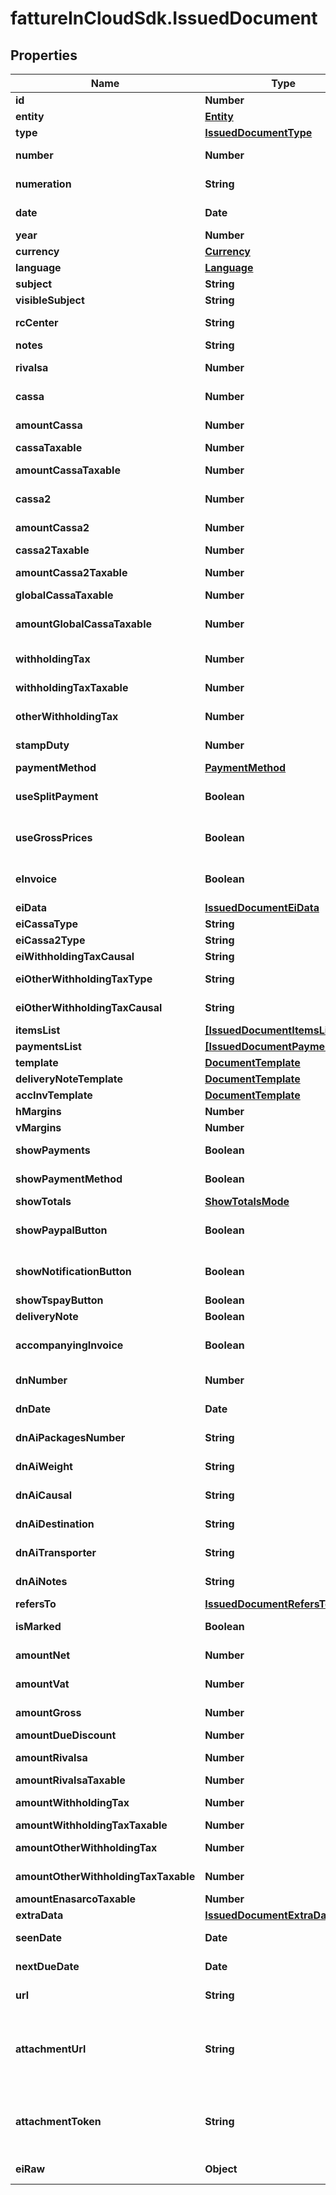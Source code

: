 # fattureInCloudSdk.IssuedDocument

## Properties

Name | Type | Description | Notes
------------ | ------------- | ------------- | -------------
**id** | **Number** | Unique identifier of the document. | [optional] 
**entity** | [**Entity**](Entity.md) |  | [optional] 
**type** | [**IssuedDocumentType**](IssuedDocumentType.md) |  | [optional] 
**number** | **Number** | Number of the document [If not specified, next number is used] | [optional] 
**numeration** | **String** | Numeration of the document [Not available if type&#x3D;delivery_note] | [optional] 
**date** | **Date** | Date of the document [If not specified, today date is used] | [optional] 
**year** | **Number** | Invoice year. | [optional] 
**currency** | [**Currency**](Currency.md) |  | [optional] 
**language** | [**Language**](Language.md) |  | [optional] 
**subject** | **String** | Issued document subject. | [optional] 
**visibleSubject** | **String** | Issued document visible subject. | [optional] 
**rcCenter** | **String** | Revenue center [or cost center if type&#x3D;supplier_order]. | [optional] 
**notes** | **String** | Issued document extra notes. | [optional] 
**rivalsa** | **Number** | \&quot;Rivalsa INPS\&quot; percentual value | [optional] 
**cassa** | **Number** | \&quot;Cassa previdenziale\&quot; percentual value | [optional] 
**amountCassa** | **Number** | [Read Only] Cassa amount. | [optional] [readonly] 
**cassaTaxable** | **Number** | Cassa taxable percentage | [optional] 
**amountCassaTaxable** | **Number** | [Can be set only if cassa_taxable is NULL] Cassa2 taxable amount | [optional] 
**cassa2** | **Number** | \&quot;Cassa previdenziale 2\&quot; percentual value | [optional] 
**amountCassa2** | **Number** | [Read Only] Cassa amount. | [optional] [readonly] 
**cassa2Taxable** | **Number** | Cassa2 taxable percentage | [optional] 
**amountCassa2Taxable** | **Number** | [Can be set only if cassa2_taxable is NULL] Cassa2 taxable amount | [optional] 
**globalCassaTaxable** | **Number** | Global cassa taxable percentage | [optional] 
**amountGlobalCassaTaxable** | **Number** | [Can be set only if global_cassa_taxable is NULL] Global cassa taxable amount | [optional] 
**withholdingTax** | **Number** | Withholding tax (ritenuta d&#39;acconto) percentual value | [optional] 
**withholdingTaxTaxable** | **Number** | Withholding tax taxable (imponibile) percentual value | [optional] 
**otherWithholdingTax** | **Number** | Other withholding tax (altra ritenuta) percentual value | [optional] 
**stampDuty** | **Number** | Stamp duty value [0 if not present] | [optional] 
**paymentMethod** | [**PaymentMethod**](PaymentMethod.md) |  | [optional] 
**useSplitPayment** | **Boolean** | Use split payment | [optional] [default to false]
**useGrossPrices** | **Boolean** | Use gross prices | [optional] [default to false]
**eInvoice** | **Boolean** | Indicates if this is an e-invoice. | [optional] [default to false]
**eiData** | [**IssuedDocumentEiData**](IssuedDocumentEiData.md) |  | [optional] 
**eiCassaType** | **String** | Einvoice cassa type | [optional] 
**eiCassa2Type** | **String** | Einvoice cassa2 type | [optional] 
**eiWithholdingTaxCausal** | **String** | Einvoice withholding tax causal | [optional] 
**eiOtherWithholdingTaxType** | **String** | Einvoice other withholding tax type | [optional] 
**eiOtherWithholdingTaxCausal** | **String** | Einvoice other withholding tax causal | [optional] 
**itemsList** | [**[IssuedDocumentItemsList]**](IssuedDocumentItemsList.md) |  | [optional] 
**paymentsList** | [**[IssuedDocumentPaymentsList]**](IssuedDocumentPaymentsList.md) |  | [optional] 
**template** | [**DocumentTemplate**](DocumentTemplate.md) |  | [optional] 
**deliveryNoteTemplate** | [**DocumentTemplate**](DocumentTemplate.md) |  | [optional] 
**accInvTemplate** | [**DocumentTemplate**](DocumentTemplate.md) |  | [optional] 
**hMargins** | **Number** | Horizontal margins. | [optional] 
**vMargins** | **Number** | Vertical margins. | [optional] 
**showPayments** | **Boolean** | Shows the expiration dates of the payments on the document. | [optional] 
**showPaymentMethod** | **Boolean** | Show the payment method details on the document. | [optional] 
**showTotals** | [**ShowTotalsMode**](ShowTotalsMode.md) |  | [optional] 
**showPaypalButton** | **Boolean** | Show paypal button | [optional] [default to false]
**showNotificationButton** | **Boolean** | Show notification button | [optional] [default to false]
**showTspayButton** | **Boolean** | Show ts pay button. | [optional] 
**deliveryNote** | **Boolean** |  | [optional] 
**accompanyingInvoice** | **Boolean** | Attach an accompanying invoice. | [optional] [default to false]
**dnNumber** | **Number** | Number (for the attached delivery note). | [optional] 
**dnDate** | **Date** | Date (for the attached delivery note). | [optional] 
**dnAiPackagesNumber** | **String** | Number of packages (for the attached delivery note). | [optional] 
**dnAiWeight** | **String** | Weight (for the attached delivery note). | [optional] 
**dnAiCausal** | **String** | Causal (for the attached delivery note). | [optional] 
**dnAiDestination** | **String** | Destination (for the attached delivery note). | [optional] 
**dnAiTransporter** | **String** | Transporter (for the attached delivery note). | [optional] 
**dnAiNotes** | **String** | Notes (for the attached delivery note). | [optional] 
**refersTo** | [**IssuedDocumentRefersTo**](IssuedDocumentRefersTo.md) |  | [optional] 
**isMarked** | **Boolean** | This is true if the document is marked. | [optional] 
**amountNet** | **Number** | [Read Only] Total net amount (competenze). | [optional] [readonly] 
**amountVat** | **Number** | [Read Only] Total vat amount (IVA). | [optional] [readonly] 
**amountGross** | **Number** | [Read Only] Total gross amount (totale documento). | [optional] [readonly] 
**amountDueDiscount** | **Number** | Amount due discount | [optional] 
**amountRivalsa** | **Number** | [Read Only] Rivalsa amount. | [optional] [readonly] 
**amountRivalsaTaxable** | **Number** | Taxable rivalsa amount | [optional] 
**amountWithholdingTax** | **Number** | [Read Only] Withholding tax amount (ritenuta d&#39;acconto). | [optional] [readonly] 
**amountWithholdingTaxTaxable** | **Number** | Taxable withholding tax amount | [optional] 
**amountOtherWithholdingTax** | **Number** | [Read Only] Other withholding tax amount (altra ritenuta). | [optional] [readonly] 
**amountOtherWithholdingTaxTaxable** | **Number** | Taxable other withholding tax amount | [optional] 
**amountEnasarcoTaxable** | **Number** | Taxable enasarco amount | [optional] 
**extraData** | [**IssuedDocumentExtraData**](IssuedDocumentExtraData.md) |  | [optional] 
**seenDate** | **Date** | Date when the client/supplier has seen the document. | [optional] 
**nextDueDate** | **Date** | Date of the next not paid payment. | [optional] 
**url** | **String** | Public url of the document PDF file. | [optional] 
**attachmentUrl** | **String** | [Read Only] Public url of the attached file. Authomatically set if a valid attachment token is passed via POST /issued_documents or PUT /issued_documents/{documentId}. | [optional] [readonly] 
**attachmentToken** | **String** | [Write Only] Attachment token returned by POST /issued_documents/attachment. Used to attach the file already uploaded. | [optional] 
**eiRaw** | **Object** | Advanced raw attributes for e-invoices. | [optional] 


